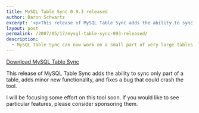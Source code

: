```yaml
---
title: MySQL Table Sync 0.9.3 released
author: Baron Schwartz
excerpt: '<p>This release of MySQL Table Sync adds the ability to sync only part of a table, adds minor new functionality, and fixes a bug that could crash the tool.</p>'
layout: post
permalink: /2007/05/17/mysql-table-sync-093-released/
description:
  - MySQL Table Sync can now work on a small part of very large tables.
---
```

<p class="download">
  <a href="http://code.google.com/p/maatkit">Download MySQL Table Sync</a>
</p>

This release of MySQL Table Sync adds the ability to sync only part of a table, adds minor new functionality, and fixes a bug that could crash the tool.

I will be focusing some effort on this tool soon. If you would like to see particular features, please consider sponsoring them.
